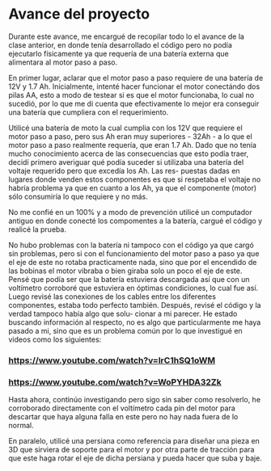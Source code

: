 # Avance del proyecto

Durante este avance, me encargué de recopilar todo lo el avance de la clase anterior, en donde tenía desarrollado el código pero no podía ejecutarlo físicamente ya que requería de una batería externa que 
alimentara al motor paso a paso.

En primer lugar, aclarar que el motor paso a paso requiere de una batería de 12V y 1.7 Ah. Inicialmente, intenté hacer funcionar el motor conectándo dos pilas AA, esto a modo de testear si es que el motor 
funcionaba, lo cual no sucedió, por lo que me di cuenta que efectivamente lo mejor era conseguir una batería que cumpliera con el requerimiento.

Utilicé una batería de moto la cual cumplia con los 12V que requiere el motor paso a paso, pero sus Ah eran muy superiores - 32Ah - a lo que el motor paso a paso realmente requería, que eran 1.7 Ah. Dado 
que no tenía mucho conocimiento acerca de las consecuencias que esto podía traer, decidí primero averiguar qué podía suceder si utilizaba una batería del voltaje requerido pero que excedía los Ah. Las res-
puestas dadas en lugares donde venden estos componentes es que si respetaba el voltaje no habría problema ya que en cuanto a los Ah, ya que el componente (motor) sólo consumiría lo que requiere y no más.

No me confié en un 100% y a modo de prevención utilicé un computador antiguo en donde conecté los compomentes a la batería, cargué el código y realicé la prueba.

No hubo problemas con la batería ni tampoco con el código ya que cargó sin problemas, pero si con el funcionamiento del motor paso a paso ya que el eje de este no rotaba practicamente nada, sino que por 
el encendido de las bobinas el motor vibraba o bien giraba solo un poco el eje de este. Pensé que podía ser que la batería estuviera descargada así que con un voltímetro corroboré que estuviera en óptimas 
condiciones, lo cual fue así. Luego revisé las conexiones de los cables entre los diferentes componentes, estaba todo perfecto también. Después, revisé el código y la verdad tampoco había algo que solu-
cionar a mi parecer. He estado buscando información al respecto, no es algo que particularmente me haya pasado a mi, sino que es un problema común por lo que investigué en videos como los siguientes: 

### https://www.youtube.com/watch?v=lrC1hSQ1oWM
### https://www.youtube.com/watch?v=WoPYHDA32Zk

Hasta ahora, continúo investigando pero sigo sin saber como resolverlo, he corroborado directamente con el voltímetro cada pin del motor para descartar que haya alguna falla en este pero no hay nada fuera
de lo normal.

En paralelo, utilicé una persiana como referencia para diseñar una pieza en 3D que sirviera de soporte para el motor y por otra parte de tracción para que este haga rotar el eje de dicha persiana y pueda
hacer que suba y baje.

